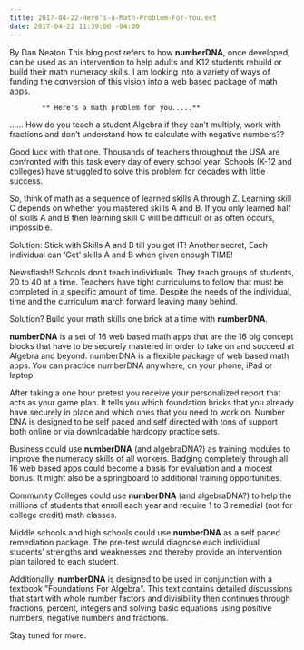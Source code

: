 ```yaml
---
title: 2017-04-22-Here's-a-Math-Problem-For-You.ext
date: 2017-04-22 11:39:00 -04:00
---
```


By Dan Neaton
This blog post refers to how **numberDNA**, once developed,
can be used as an intervention to help adults and K12 students rebuild or build their math numeracy skills. I am looking into a variety of ways of funding the conversion of this vision into a web based package of math apps.
 	     
            
            ** Here's a math problem for you.....**

……  How do you teach a student Algebra if they can’t multiply, work with fractions and don’t understand how to calculate with negative numbers??  

Good luck with that one.  Thousands of teachers throughout the USA are confronted with this task every day of every school year.  Schools (K-12 and colleges) have struggled to solve this problem for decades with little success.

So, think of math as a sequence of learned skills A through Z.  Learning skill C depends on whether you mastered skills A and B. If you only learned half of skills A and B then learning skill C will be difficult or as often occurs, impossible.

Solution:  Stick with Skills A and B till you get IT!  Another secret, Each individual can ‘Get' skills A and B when given enough TIME! 

Newsflash!!  Schools don’t teach individuals.  They teach groups of students, 20 to 40  at a time.  Teachers have tight curriculums to follow that must be completed in a specific amount of time.  Despite the needs of the individual, time and the curriculum march forward leaving many behind. 

Solution?  Build your math skills one brick at a time with **numberDNA**.  

**numberDNA** is a set of 16 web based math apps that are the 16 big concept blocks that have to be securely mastered in order to take on and succeed at Algebra and beyond. numberDNA is a flexible package of web based math apps. You can practice numberDNA anywhere, on your phone, iPad or laptop. 

After taking a one hour pretest you receive your personalized report that acts as your game plan.  It tells you which foundation bricks that you already have securely in place and which ones that you need to work on. Number DNA is designed to be self paced and self directed with tons of support both online or via downloadable hardcopy practice sets. 

Business could use **numberDNA** (and algebraDNA?)  as training modules to improve the numeracy skills of all workers.  Badging completely through all 16 web based apps  could become a basis for evaluation and a modest bonus.  It might also be a springboard to additional training opportunities.

Community Colleges could use **numberDNA** (and algebraDNA?) to help the millions of students that enroll each year and require 1 to 3 remedial (not for college credit) math classes.  

Middle schools and high schools could use **numberDNA** as a self paced remediation package.  The pre-test would diagnose each individual students’ strengths and weaknesses and thereby provide an intervention plan tailored to each student.

Additionally, **numberDNA** is designed to be used in conjunction with a textbook "Foundations For Algebra".  This text contains detailed discussions that start with whole number factors and divisibility then continues through fractions, percent, integers and solving basic equations using positive numbers, negative numbers and fractions. 

Stay tuned for more.


